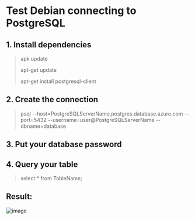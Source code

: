 # Test Debian connecting to PostgreSQL

## 1. Install dependencies 

> apk update	
> 
> apt-get update 
> 
> apt-get install postgresql-client  

## 2. Create the connection

> psql --host=PostgreSQLServerName.postgres.database.azure.com --port=5432 --username=user@PostgreSQLServerName --dbname=database

## 3. Put your database password 

## 4. Query your table
> select * from TableName;

## Result:
![image](https://user-images.githubusercontent.com/36493244/136130699-b7ba3685-c5a1-4f11-80ff-e8ba33142f02.png)


